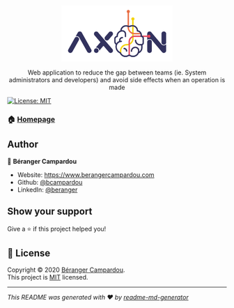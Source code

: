 <p align="center">
  <img src="https://github.com/bcampardou/Axon/blob/master/Axon.Application/ClientApp/src/assets/img/brand/logo-800.png" height="128">
  <p align="center">Web application to reduce the gap between teams (ie. System administrators and developers) and avoid side effects when an operation is made<p>
</p>
<p>
  <a href="https://github.com/bcampardou/Axon/blob/master/LICENSE" target="_blank">
    <img alt="License: MIT" src="https://img.shields.io/badge/License-MIT-yellow.svg" />
  </a>
</p>

### 🏠 [Homepage](https://axon.link)

## Author

👤 **Béranger Campardou**

* Website: https://www.berangercampardou.com
* Github: [@bcampardou](https://github.com/bcampardou)
* LinkedIn: [@beranger](https://linkedin.com/in/beranger)

## Show your support

Give a ⭐️ if this project helped you!

## 📝 License

Copyright © 2020 [Béranger Campardou](https://github.com/bcampardou).<br />
This project is [MIT](https://github.com/bcampardou/Axon/blob/master/LICENSE) licensed.

***
_This README was generated with ❤️ by [readme-md-generator](https://github.com/kefranabg/readme-md-generator)_